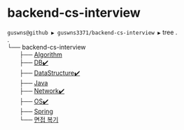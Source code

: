  # backend-cs-interview
 
 `guswns@github ▶ guswns3371/backend-cs-interview ▶`  tree .<br/>
.<br/>
└── backend-cs-interview<br/>
&nbsp;&nbsp;&nbsp;&nbsp;&nbsp;&nbsp;&nbsp;├── [Algorithm](Algorithm/README.md)<br/>
&nbsp;&nbsp;&nbsp;&nbsp;&nbsp;&nbsp;&nbsp;├── [DB✔️](DB/README.md)<br/>
&nbsp;&nbsp;&nbsp;&nbsp;&nbsp;&nbsp;&nbsp;├── [DataStructure✔️](DataStructure/README.md)<br/>
&nbsp;&nbsp;&nbsp;&nbsp;&nbsp;&nbsp;&nbsp;├── [Java](Java/README.md)<br/>
&nbsp;&nbsp;&nbsp;&nbsp;&nbsp;&nbsp;&nbsp;├── [Network✔️](Network/README.md)<br/>
&nbsp;&nbsp;&nbsp;&nbsp;&nbsp;&nbsp;&nbsp;├── [OS✔️](OS/README.md)<br/>
&nbsp;&nbsp;&nbsp;&nbsp;&nbsp;&nbsp;&nbsp;├── [Spring](Spring/README.md)<br/>
&nbsp;&nbsp;&nbsp;&nbsp;&nbsp;&nbsp;&nbsp;└── [면접 복기](%EB%A9%B4%EC%A0%91%20%EB%B3%B5%EA%B8%B0)<br/>
  

